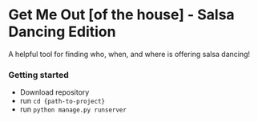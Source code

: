 # Get Me Out [of the house] - Salsa Dancing Edition
A helpful tool for finding who, when, and where is offering salsa dancing! 

### Getting started

- Download repository
- run `cd {path-to-project}`
- run `python manage.py runserver`